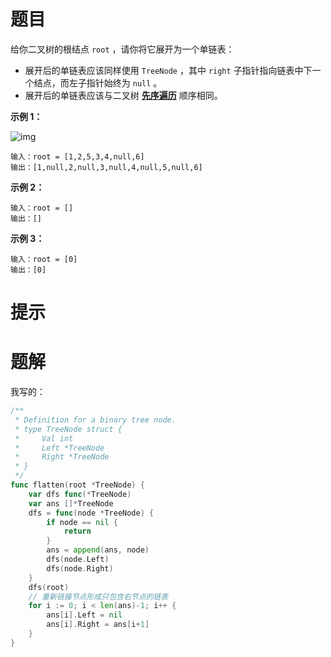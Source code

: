 # 题目

给你二叉树的根结点 `root` ，请你将它展开为一个单链表：

- 展开后的单链表应该同样使用 `TreeNode` ，其中 `right` 子指针指向链表中下一个结点，而左子指针始终为 `null` 。
- 展开后的单链表应该与二叉树 [**先序遍历**](https://baike.baidu.com/item/先序遍历/6442839?fr=aladdin) 顺序相同。

 

**示例 1：**

![img](https://s2.loli.net/2024/06/08/yvBDVC7sWFAu4Yq.jpg)

```
输入：root = [1,2,5,3,4,null,6]
输出：[1,null,2,null,3,null,4,null,5,null,6]
```

**示例 2：**

```
输入：root = []
输出：[]
```

**示例 3：**

```
输入：root = [0]
输出：[0]
```

# 提示





# 题解

我写的：

```go
/**
 * Definition for a binary tree node.
 * type TreeNode struct {
 *     Val int
 *     Left *TreeNode
 *     Right *TreeNode
 * }
 */
func flatten(root *TreeNode) {
	var dfs func(*TreeNode)
	var ans []*TreeNode
	dfs = func(node *TreeNode) {
		if node == nil {
			return
		}
		ans = append(ans, node)
		dfs(node.Left)
		dfs(node.Right)
	}
	dfs(root)
	// 重新链接节点形成只包含右节点的链表
	for i := 0; i < len(ans)-1; i++ {
		ans[i].Left = nil
		ans[i].Right = ans[i+1]
	}
}
```

